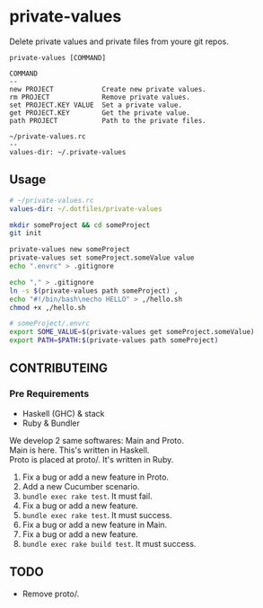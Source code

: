 private-values
==
Delete private values and private files from youre git repos.

```
private-values [COMMAND]

COMMAND
--
new PROJECT            Create new private values.
rm PROJECT             Remove private values.
set PROJECT.KEY VALUE  Set a private value.
get PROJECT.KEY        Get the private value.
path PROJECT           Path to the private files.

~/private-values.rc
--
values-dir: ~/.private-values
```

Usage
--
```yaml
# ~/private-values.rc
values-dir: ~/.dotfiles/private-values
```

```sh
mkdir someProject && cd someProject
git init

private-values new someProject
private-values set someProject.someValue value
echo ".envrc" > .gitignore

echo "," > .gitignore
ln -s $(private-values path someProject) ,
echo "#!/bin/bash\necho HELLO" > ,/hello.sh
chmod +x ,/hello.sh
```

```sh
# someProject/.envrc
export SOME_VALUE=$(private-values get someProject.someValue)
export PATH=$PATH:$(private-values path someProject)
```

CONTRIBUTEING
--
### Pre Requirements
- Haskell (GHC) & stack
- Ruby & Bundler

We develop 2 same softwares: Main and Proto.<br/>
Main is here. This's written in Haskell.<br/>
Proto is placed at proto/. It's written in Ruby.

1. Fix a bug or add a new feature in Proto.
  1. Add a new Cucumber scenario.
  2. `bundle exec rake test`. It must fail.
  3. Fix a bug or add a new feature.
  4. `bundle exec rake test`. It must success.
2. Fix a bug or add a new feature in Main.
  1. Fix a bug or add a new feature.
  2. `bundle exec rake build test`. It must success.

TODO
--
- Remove proto/.
